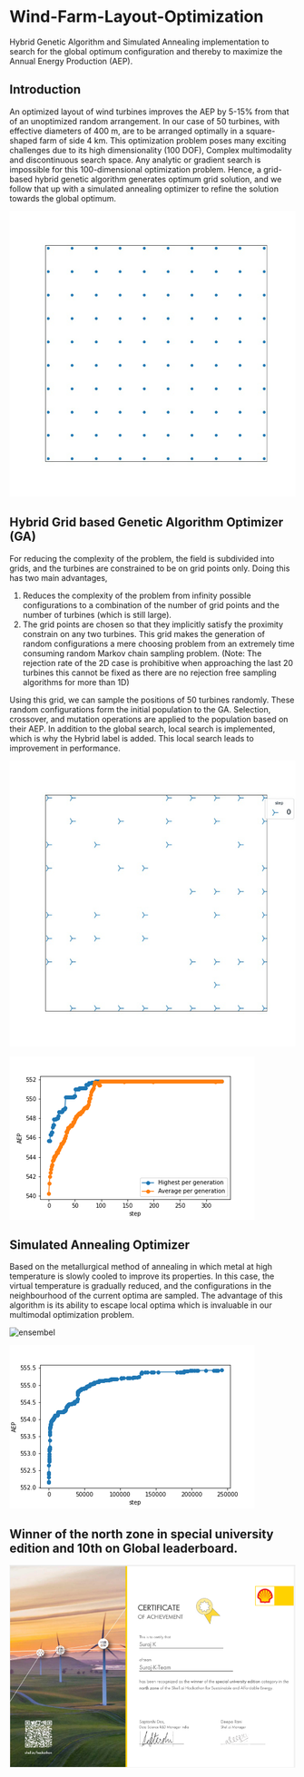 # Wind-Farm-Layout-Optimization
Hybrid Genetic Algorithm and Simulated Annealing implementation to search for the global optimum configuration and thereby to maximize the Annual Energy Production (AEP).

## Introduction 

An optimized layout of wind turbines improves the AEP by 5-15% from that of an unoptimized random arrangement. In our case of 50 turbines, with effective diameters of 400 m, are to be arranged optimally in a square-shaped farm of side 4 km. This optimization problem poses many exciting challenges due to its high dimensionality (100 DOF), Complex multimodality and discontinuous search space. Any analytic or gradient search is impossible for this 100-dimensional optimization problem. Hence, a grid-based hybrid genetic algorithm generates optimum grid solution, and we follow that up with a simulated annealing optimizer to refine the solution towards the global optimum.

![ensembel](/images/ensemble.gif)

## Hybrid Grid based Genetic Algorithm Optimizer (GA)

For reducing the complexity of the problem, the field is subdivided into grids, and the turbines are constrained to be on grid points only. Doing this has two main advantages, 

1. Reduces the complexity of the problem from infinity possible configurations to a combination of the number of grid points and the number of turbines (which is still large).
2. The grid points are chosen so that they implicitly satisfy the proximity constrain on any two turbines. This grid makes the generation of random configurations a mere choosing problem from an extremely time consuming random Markov chain sampling problem. (Note: The rejection rate of the 2D case is prohibitive when approaching the last 20 turbines this cannot be fixed as there are no rejection free sampling algorithms for more than 1D)

Using this grid, we can sample the positions of 50 turbines randomly. These random configurations form the initial population to the GA. Selection, crossover, and mutation operations are applied to the population based on their AEP. In addition to the global search, local search is implemented, which is why the Hybrid label is added. This local search leads to improvement in performance.

![ensembel](/images/GA2.gif)



![ensembel](/images/average_energy_step.png)

## Simulated Annealing Optimizer

Based on the metallurgical method of annealing in which metal at high temperature is slowly cooled to improve its properties. In this case, the virtual temperature is gradually reduced, and the configurations in the neighbourhood of the current optima are sampled. The advantage of this algorithm is its ability to escape local optima which is invaluable in our multimodal optimization problem. 

![ensembel](/images/simann2.gif)

![ensembel](/images/simann_energy_step.png)

## Winner of the north zone in special university edition and 10th on Global leaderboard.

![Certificate](/images/award.PNG)